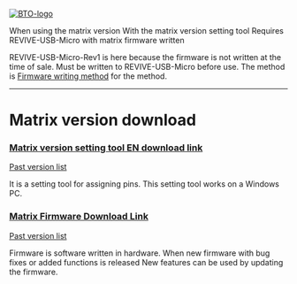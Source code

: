 [![BTO-logo](https://bit-trade-one.co.jp/wp/wp-content/uploads/2022/05/logo.png)](https://bit-trade-one.co.jp/)

When using the matrix version
With the matrix version setting tool
Requires REVIVE-USB-Micro with matrix firmware written

REVIVE-USB-Micro-Rev1 is here because the firmware is not written at the time of sale.
Must be written to REVIVE-USB-Micro before use.
The method is [Firmware writing method](https://bit-trade-one.github.io/ADRVMIC-REVIVE-USB-Micro/Rev1.html#%E3%83%95%E3%82%A1%E3%83%BC%E3%83%A0%E3%82%A6%E3%82%A8%E3%82%A2%E6%9B%B8%E3%81%8D%E6%8F%9B%E3%81%88%E6%96%B9%E6%B3%95)  for the method.

---

# Matrix version download
### [Matrix version setting tool EN download link](https://github.com/bit-trade-one/ADRVMICR2-REVIVE-USB-Micro-Rev2/raw/master/App/Matrix/Revive_Micro_MATRIX_CT_en.exe)
[Past version list](https://github.com/bit-trade-one/ADRVMICR2-REVIVE-USB-Micro-Rev2/tree/master/App/Matrix)

It is a setting tool for assigning pins.
This setting tool works on a Windows PC.

### [Matrix Firmware Download Link](https://github.com/bit-trade-one/ADRVMICR2-REVIVE-USB-Micro-Rev2/raw/master/Firmware/Matrix/REVIVE_MATRIX.zip)
[Past version list](https://github.com/bit-trade-one/ADRVMICR2-REVIVE-USB-Micro-Rev2/tree/master/Firmware/Matrix)  

Firmware is software written in hardware.
When new firmware with bug fixes or added functions is released
New features can be used by updating the firmware.
